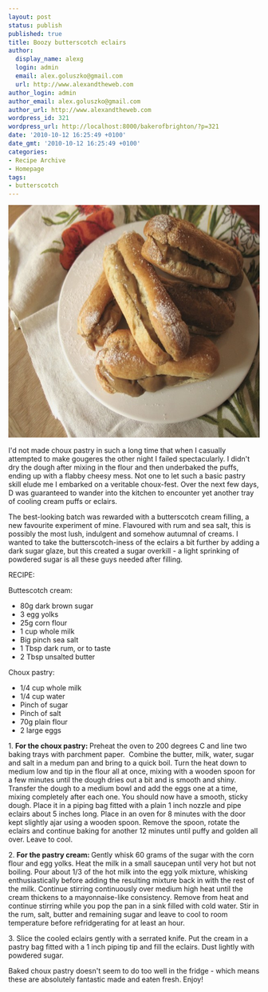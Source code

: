 ```yaml
---
layout: post
status: publish
published: true
title: Boozy butterscotch eclairs
author:
  display_name: alexg
  login: admin
  email: alex.goluszko@gmail.com
  url: http://www.alexandtheweb.com
author_login: admin
author_email: alex.goluszko@gmail.com
author_url: http://www.alexandtheweb.com
wordpress_id: 321
wordpress_url: http://localhost:8000/bakerofbrighton/?p=321
date: '2010-10-12 16:25:49 +0100'
date_gmt: '2010-10-12 16:25:49 +0100'
categories:
- Recipe Archive
- Homepage
tags:
- butterscotch
---
```

<p><a href="/images/2010/10/IMG_3075-copy.jpg"><img class="alignnone size-medium wp-image-331" title="Butterscotch eclairs" src="/images/2010/10/IMG_3075-copy-620x465.jpg" alt="Butterscotch eclairs" width="620" height="465" /></a></p>
<p>I'd not made choux pastry in such a long time that when I casually attempted to make gougeres the other night I failed spectacularly. I didn't dry the dough after mixing in the flour and then underbaked the puffs, ending up with a flabby cheesy mess. Not one to let such a basic pastry skill elude me I embarked on a veritable choux-fest. Over the next few days, D was guaranteed to wander into the kitchen to encounter yet another tray of cooling cream puffs or eclairs.</p>
<p>The best-looking batch was rewarded with a butterscotch cream filling, a new favourite experiment of mine. Flavoured with rum and sea salt, this is possibly the most lush, indulgent and somehow autumnal of creams. I wanted to take the butterscotch-iness of the eclairs a bit further by adding a dark sugar glaze, but this created a sugar overkill - a light sprinking of powdered sugar is all these guys needed after filling.</p>
<p>RECIPE:</p>
<p>Buttescotch cream:</p>
<ul>
<li>80g dark brown sugar</li>
<li>3 egg yolks</li>
<li>25g corn flour</li>
<li>1 cup whole milk</li>
<li>Big pinch sea salt</li>
<li>1 Tbsp dark rum, or to taste</li>
<li>2 Tbsp unsalted butter</li>
</ul>
<p>Choux pastry:</p>
<ul>
<li>1/4 cup whole milk</li>
<li>1/4 cup water</li>
<li>Pinch of sugar</li>
<li>Pinch of salt</li>
<li>70g plain flour</li>
<li>2 large eggs</li>
</ul>
<p>1. <strong>For the choux pastry: </strong>Preheat the oven to 200 degrees C and line two baking trays with parchment paper.  Combine the butter, milk, water, sugar<br />
and salt in a medum pan and bring to a quick boil. Turn the heat down to medium low and tip in the flour all at once, mixing with a wooden spoon for a few minutes until the dough dries out a bit and is smooth and shiny. Transfer the dough to a medium bowl and add the eggs one at a time, mixing completely after each one. You should now have a smooth, sticky dough. Place it in a piping bag fitted with a plain 1 inch nozzle and pipe eclairs about 5 inches long. Place in an oven for 8 minutes with the door kept slightly ajar using a wooden spoon. Remove the spoon, rotate the eclairs and continue baking for another 12 minutes until puffy and golden all over. Leave to cool.</p>
<p>2. <strong>For the pastry cream: </strong>Gently whisk 60 grams of the sugar with the corn flour and egg yolks. Heat the milk in a small saucepan until very hot but not boiling. Pour about 1/3 of the hot milk into the egg yolk mixture, whisking enthusiastically before adding the resulting mixture back in with the rest of the milk. Continue stirring continuously over medium high heat until the cream thickens to a mayonnaise-like consistency. Remove from heat and continue stirring while you pop the pan in a sink filled with cold water. Stir in the rum, salt, butter and remaining sugar and leave to cool to room temperature before refridgerating for at least an hour.</p>
<p>3. Slice the cooled eclairs gently with a serrated knife. Put the cream in a pastry bag fitted with a 1 inch piping tip and fill the eclairs. Dust lightly with powdered sugar.</p>
<p>Baked choux pastry doesn't seem to do too well in the fridge - which means these are absolutely fantastic made and eaten fresh. Enjoy!</p>
